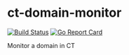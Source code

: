 ct-domain-monitor
==================

[![Build Status](https://travis-ci.org/umbernhard/ct-domain-monitor.svg?branch=master)](https://travis-ci.org/umbernhard/ct-domain-monitor)
[![Go Report Card](https://goreportcard.com/badge/github.com/umbernhard/ct-domain-monitor)]( https://goreportcard.com/report/github.com/umbernhard/ct-domain-monitor)


Monitor a domain in CT 
